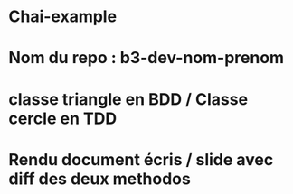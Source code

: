 # Chai-example
# Nom  du repo : b3-dev-nom-prenom
# classe triangle en BDD / Classe cercle en TDD
# Rendu document écris / slide avec diff des deux methodos